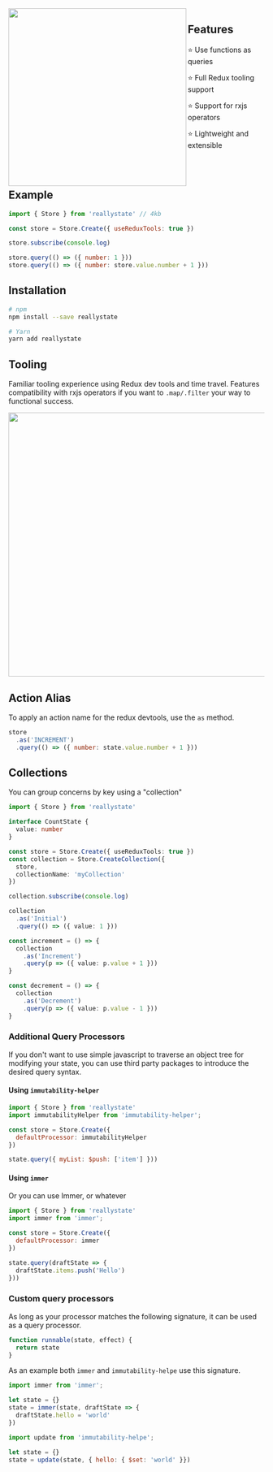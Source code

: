 <img align="left" width="350px" src="https://www.getfilecloud.com/blog/wp-content/uploads/2014/01/building-blocks.jpg">

## Features

⭐️ Use functions as queries

⭐️ Full Redux tooling support

⭐️ Support for rxjs operators

⭐️ Lightweight and extensible

<br><br>
 
## Example

```javascript
import { Store } from 'reallystate' // 4kb

const store = Store.Create({ useReduxTools: true })

store.subscribe(console.log)

store.query(() => ({ number: 1 }))
store.query(() => ({ number: store.value.number + 1 }))
```

## Installation

```bash
# npm
npm install --save reallystate

# Yarn
yarn add reallystate
```

## Tooling

Familiar tooling experience using Redux dev tools and time travel. 
Features compatibility with rxjs operators if you want to `.map/.filter` your way to functional success.

<img width="520px" src="https://cdn.davidalsh.com/github/reallystate.sample.gif">

## Action Alias

To apply an action name for the redux devtools, use the `as` method.

```javascript
store
  .as('INCREMENT')
  .query(() => ({ number: state.value.number + 1 }))
```

## Collections

You can group concerns by key using a "collection"

```typescript
import { Store } from 'reallystate'

interface CountState {
  value: number
}

const store = Store.Create({ useReduxTools: true })
const collection = Store.CreateCollection({
  store,
  collectionName: 'myCollection'
})

collection.subscribe(console.log)

collection
  .as('Initial')
  .query(() => ({ value: 1 }))

const increment = () => {
  collection
    .as('Increment')
    .query(p => ({ value: p.value + 1 }))
}

const decrement = () => {
  collection
    .as('Decrement')
    .query(p => ({ value: p.value - 1 }))
}
```

### Additional Query Processors

If you don't want to use simple javascript to traverse an object tree for modifying your state, you can use third party packages to introduce the desired query syntax.

#### Using `immutability-helper`

```javascript
import { Store } from 'reallystate'
import immutabilityHelper from 'immutability-helper';

const store = Store.Create({
  defaultProcessor: immutabilityHelper
})

state.query({ myList: $push: ['item'] }))
```

#### Using `immer`
Or you can use Immer, or whatever

```javascript
import { Store } from 'reallystate'
import immer from 'immer';

const store = Store.Create({
  defaultProcessor: immer
})

state.query(draftState => {
  draftState.items.push('Hello')
}))
```

### Custom query processors

As long as your processor matches the following signature, it can be used as a query processor.

```javascript
function runnable(state, effect) {
  return state
}
```

As an example both `immer` and `immutability-helpe` use this signature.

```javascript
import immer from 'immer';

let state = {}
state = immer(state, draftState => {
  draftState.hello = 'world'
})
```

```javascript
import update from 'immutability-helpe';

let state = {}
state = update(state, { hello: { $set: 'world' }})
```
